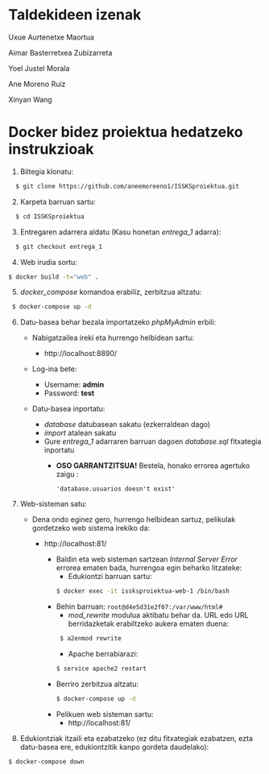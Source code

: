 # Taldekideen izenak
  Uxue Aurtenetxe Maortua

  Aimar Basterretxea Zubizarreta

  Yoel Justel Morala

  Ane Moreno Ruiz

  Xinyan Wang


# Docker bidez proiektua hedatzeko instrukzioak

1. Biltegia klonatu:
```bash
  $ git clone https://github.com/aneemoreeno1/ISSKSproiektua.git
  ```
2. Karpeta barruan sartu:
```bash
  $ cd ISSKSproiektua
  ```
3.  Entregaren adarrera aldatu (Kasu honetan _entrega_1_ adarra):
```bash
  $ git checkout entrega_1
  ```
4. Web irudia sortu:
```bash
$ docker build -t="web" .
  ```
5. _docker_compose_ komandoa erabiliz, zerbitzua altzatu:
 ```bash
  $ docker-compose up -d
  ```
6. Datu-basea behar bezala importatzeko *phpMyAdmin* erbili:
   - Nabigatzailea ireki eta hurrengo helbidean sartu:
     - http://localhost:8890/

   - Log-ina bete:
     - Username: **admin**
     - Password: **test**
     
   - Datu-basea inportatu:
     - _database_ datubasean sakatu (ezkerraldean dago)
     - _import_ atalean sakatu
     - Gure _entrega_1_ adarraren barruan dagoen *_database.sql_* fitxategia inportatu
       - **OSO GARRANTZITSUA!** Bestela, honako errorea agertuko zaigu :

           ``
            'database.usuarios doesn't exist'
            ``
  7. Web-sisteman satu:
     - Dena ondo eginez gero, hurrengo helbidean sartuz, pelikulak gordetzeko web sistema irekiko da:
       - http://localhost:81/
       
          - Baldin eta web sisteman sartzean _Internal Server Error_ errorea ematen bada, hurrengoa egin beharko litzateke:
            - Edukiontzi barruan sartu:
            ```bash
            $ docker exec -it issksproiektua-web-1 /bin/bash
            ```
           - Behin barruan:
            `` root@d4e5d31e2f07:/var/www/html# `` 
              - _mod_rewrite_ modulua aktibatu behar da. URL edo URL berridazketak erabiltzeko aukera ematen duena:
             ```bash
              $ a2enmod rewrite
             ```
              - Apache berrabiarazi:
              ```bash
              $ service apache2 restart
              ```
          - Berriro zerbitzua altzatu:
            ```bash
            $ docker-compose up -d
            ```
          - Pelikuen web sisteman sartu:
             - http://localhost:81/
               
  8. Edukiontziak itzaili eta ezabatzeko (ez ditu fitxategiak ezabatzen, ezta datu-basea ere, edukiontzitik kanpo gordeta daudelako):
  ```bash
  $ docker-compose down
  ```
